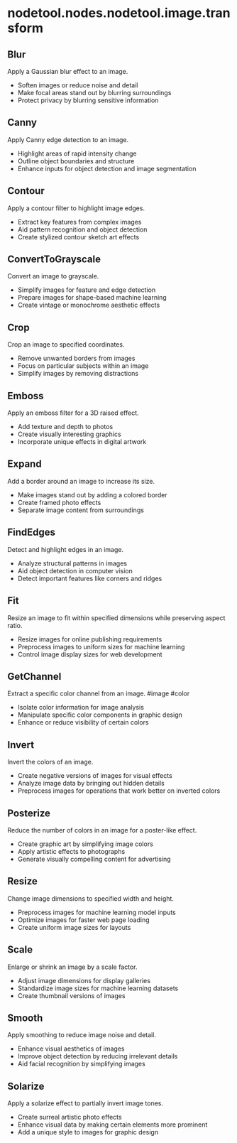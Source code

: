 # nodetool.nodes.nodetool.image.transform

## Blur

Apply a Gaussian blur effect to an image.

- Soften images or reduce noise and detail
- Make focal areas stand out by blurring surroundings
- Protect privacy by blurring sensitive information

## Canny

Apply Canny edge detection to an image.

- Highlight areas of rapid intensity change
- Outline object boundaries and structure
- Enhance inputs for object detection and image segmentation

## Contour

Apply a contour filter to highlight image edges.

- Extract key features from complex images
- Aid pattern recognition and object detection
- Create stylized contour sketch art effects

## ConvertToGrayscale

Convert an image to grayscale.

- Simplify images for feature and edge detection
- Prepare images for shape-based machine learning
- Create vintage or monochrome aesthetic effects

## Crop

Crop an image to specified coordinates.

- Remove unwanted borders from images
- Focus on particular subjects within an image
- Simplify images by removing distractions

## Emboss

Apply an emboss filter for a 3D raised effect.

- Add texture and depth to photos
- Create visually interesting graphics
- Incorporate unique effects in digital artwork

## Expand

Add a border around an image to increase its size.

- Make images stand out by adding a colored border
- Create framed photo effects
- Separate image content from surroundings

## FindEdges

Detect and highlight edges in an image.

- Analyze structural patterns in images
- Aid object detection in computer vision
- Detect important features like corners and ridges

## Fit

Resize an image to fit within specified dimensions while preserving aspect ratio.

- Resize images for online publishing requirements
- Preprocess images to uniform sizes for machine learning
- Control image display sizes for web development

## GetChannel

Extract a specific color channel from an image.
#image #color

- Isolate color information for image analysis
- Manipulate specific color components in graphic design
- Enhance or reduce visibility of certain colors

## Invert

Invert the colors of an image.

- Create negative versions of images for visual effects
- Analyze image data by bringing out hidden details
- Preprocess images for operations that work better on inverted colors

## Posterize

Reduce the number of colors in an image for a poster-like effect.

- Create graphic art by simplifying image colors
- Apply artistic effects to photographs
- Generate visually compelling content for advertising

## Resize

Change image dimensions to specified width and height.

- Preprocess images for machine learning model inputs
- Optimize images for faster web page loading
- Create uniform image sizes for layouts

## Scale

Enlarge or shrink an image by a scale factor.

- Adjust image dimensions for display galleries
- Standardize image sizes for machine learning datasets
- Create thumbnail versions of images

## Smooth

Apply smoothing to reduce image noise and detail.

- Enhance visual aesthetics of images
- Improve object detection by reducing irrelevant details
- Aid facial recognition by simplifying images

## Solarize

Apply a solarize effect to partially invert image tones.

- Create surreal artistic photo effects
- Enhance visual data by making certain elements more prominent
- Add a unique style to images for graphic design

